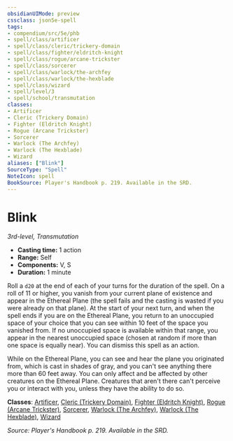 ```yaml
---
obsidianUIMode: preview
cssclass: json5e-spell
tags:
- compendium/src/5e/phb
- spell/class/artificer
- spell/class/cleric/trickery-domain
- spell/class/fighter/eldritch-knight
- spell/class/rogue/arcane-trickster
- spell/class/sorcerer
- spell/class/warlock/the-archfey
- spell/class/warlock/the-hexblade
- spell/class/wizard
- spell/level/3
- spell/school/transmutation
classes:
- Artificer
- Cleric (Trickery Domain)
- Fighter (Eldritch Knight)
- Rogue (Arcane Trickster)
- Sorcerer
- Warlock (The Archfey)
- Warlock (The Hexblade)
- Wizard
aliases: ["Blink"]
SourceType: "Spell"
NoteIcon: spell
BookSource: Player's Handbook p. 219. Available in the SRD.
---
```

# Blink
*3rd-level, Transmutation*  

- **Casting time:** 1 action
- **Range:** Self
- **Components:** V, S
- **Duration:** 1 minute

Roll a `d20` at the end of each of your turns for the duration of the spell. On a roll of 11 or higher, you vanish from your current plane of existence and appear in the Ethereal Plane (the spell fails and the casting is wasted if you were already on that plane). At the start of your next turn, and when the spell ends if you are on the Ethereal Plane, you return to an unoccupied space of your choice that you can see within 10 feet of the space you vanished from. If no unoccupied space is available within that range, you appear in the nearest unoccupied space (chosen at random if more than one space is equally near). You can dismiss this spell as an action.

While on the Ethereal Plane, you can see and hear the plane you originated from, which is cast in shades of gray, and you can't see anything there more than 60 feet away. You can only affect and be affected by other creatures on the Ethereal Plane. Creatures that aren't there can't perceive you or interact with you, unless they have the ability to do so.

**Classes**: [Artificer](/2-Mechanics/CLI/classes/artificer-tce.md), [Cleric (Trickery Domain)](/2-Mechanics/CLI/classes/cleric-trickery-domain.md), [Fighter (Eldritch Knight)](/2-Mechanics/CLI/classes/fighter-eldritch-knight.md), [Rogue (Arcane Trickster)](/2-Mechanics/CLI/classes/rogue-arcane-trickster.md), [Sorcerer](/2-Mechanics/CLI/classes/sorcerer.md), [Warlock (The Archfey)](/2-Mechanics/CLI/classes/warlock-the-archfey.md), [Warlock (The Hexblade)](/2-Mechanics/CLI/classes/warlock-the-hexblade-xge.md), [Wizard](/2-Mechanics/CLI/classes/wizard.md)

*Source: Player's Handbook p. 219. Available in the SRD.*